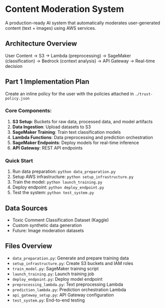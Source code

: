 # Content Moderation System

A production-ready AI system that automatically moderates user-generated content (text + images) using AWS services.

## Architecture Overview
User Content → S3 → Lambda (preprocessing) → SageMaker (classification) → Bedrock (context analysis) → API Gateway → Real-time decision

## Part 1 Implementation Plan

Create an inline policy for the user with the policies attached in `./trust-policy.json`

### Core Components:
1. **S3 Setup**: Buckets for raw data, processed data, and model artifacts
2. **Data Ingestion**: Upload datasets to S3
3. **SageMaker Training**: Train text classification models
4. **Lambda Functions**: Data preprocessing and prediction orchestration
5. **SageMaker Endpoints**: Deploy models for real-time inference
6. **API Gateway**: REST API endpoints

### Quick Start
1. Run data preparation: `python data_preparation.py`
2. Setup AWS infrastructure: `python setup_infrastructure.py`
3. Train the model: `python launch_training.py`
4. Deploy endpoint: `python deploy_endpoint.py`
5. Test the system: `python test_system.py`

## Data Sources
- Toxic Comment Classification Dataset (Kaggle)
- Custom synthetic data generation
- Future: Image moderation datasets

## Files Overview
- `data_preparation.py`: Generate and prepare training data
- `setup_infrastructure.py`: Create S3 buckets and IAM roles
- `train_model.py`: SageMaker training script
- `launch_training.py`: Launch training job
- `deploy_endpoint.py`: Deploy model endpoint
- `preprocessing_lambda.py`: Text preprocessing Lambda
- `prediction_lambda.py`: Prediction orchestration Lambda
- `api_gateway_setup.py`: API Gateway configuration
- `test_system.py`: End-to-end testing